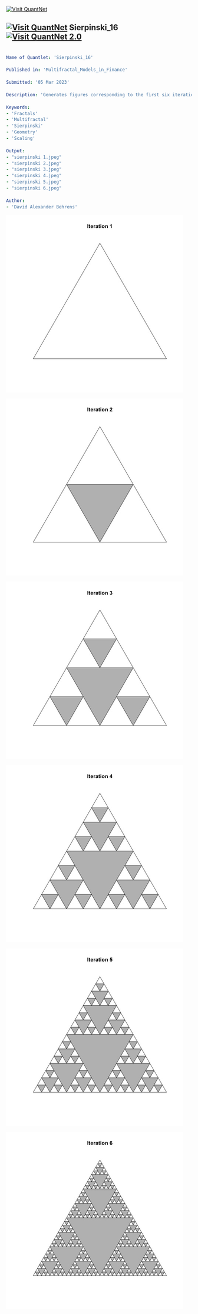 [<img src="https://github.com/QuantLet/Styleguide-and-FAQ/blob/master/pictures/banner.png" width="1100" alt="Visit QuantNet">](http://quantlet.de/)

## [<img src="https://github.com/QuantLet/Styleguide-and-FAQ/blob/master/pictures/qloqo.png" alt="Visit QuantNet">](http://quantlet.de/) **Sierpinski_16** [<img src="https://github.com/QuantLet/Styleguide-and-FAQ/blob/master/pictures/QN2.png" width="60" alt="Visit QuantNet 2.0">](http://quantlet.de/)

```yaml

Name of Quantlet: 'Sierpinski_16'

Published in: 'Multifractal_Models_in_Finance'

Submitted: '05 Mar 2023'

Description: 'Generates figures corresponding to the first six iterations of the Sierpinski triangle' 

Keywords: 
- 'Fractals'
- 'Multifractal'
- 'Sierpinski'
- 'Geometry'
- 'Scaling'

Output: 
- "sierpinski 1.jpeg"
- "sierpinski 2.jpeg"
- "sierpinski 3.jpeg"
- "sierpinski 4.jpeg"
- "sierpinski 5.jpeg"
- "sierpinski 6.jpeg"

Author: 
- 'David Alexander Behrens'

```

![Picture1](sierpinski%201.jpeg)

![Picture2](sierpinski%202.jpeg)

![Picture3](sierpinski%203.jpeg)

![Picture4](sierpinski%204.jpeg)

![Picture5](sierpinski%205.jpeg)

![Picture6](sierpinski%206.jpeg)